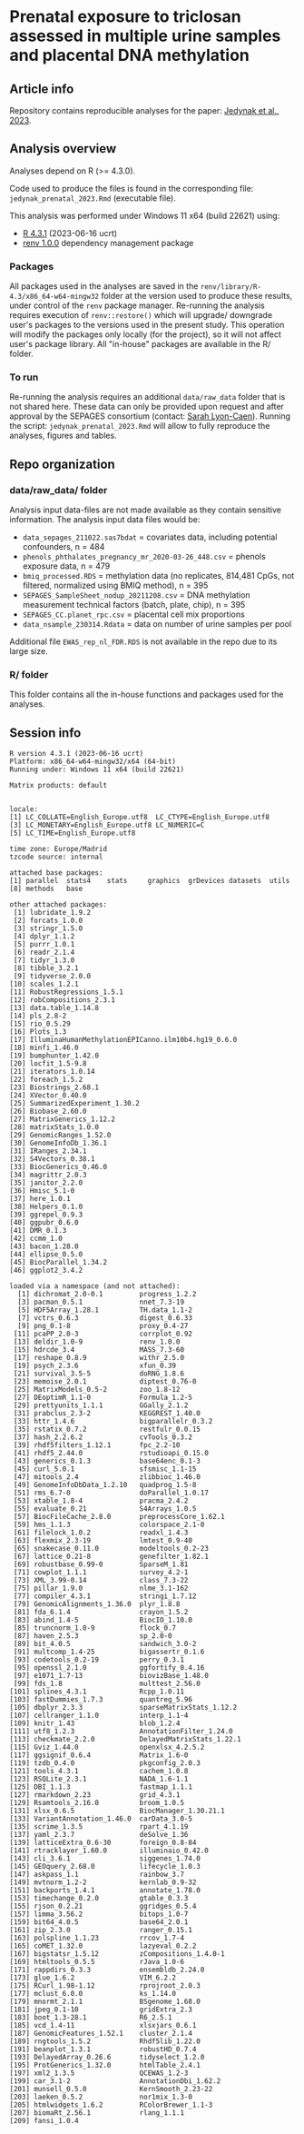 # Prenatal exposure to triclosan assessed in multiple urine samples and placental DNA methylation

## Article info

Repository contains reproducible analyses for the paper: [Jedynak et al., 2023](https://www.sciencedirect.com/science/article/pii/S0269749123011995).

## Analysis overview

Analyses depend on R (>= 4.3.0).

Code used to produce the files is found in the corresponding file: `jedynak_prenatal_2023.Rmd` (executable file).

This analysis was performed under Windows 11 x64 (build 22621) using:    
* [R 4.3.1](https://cran.r-project.org/bin/windows/base) (2023-06-16 ucrt)    
* [renv 1.0.0](https://cran.r-project.org/web/packages/renv/index.html) dependency management package


### Packages

All packages used in the analyses are saved in the `renv/library/R-4.3/x86_64-w64-mingw32` folder at the version used to produce these results, under control of the `renv` package manager. Re-running the analysis requires execution of `renv::restore()` which will upgrade/ downgrade user's packages to the versions used in the present study. This operation will modify the packages only locally (for the project), so it will not affect user's package library. All "in-house" packages are available in the R/ folder.


### To run

Re-running the analysis requires an additional `data/raw_data` folder that is not shared here. These data can only be provided upon request and after approval by the SEPAGES consortium (contact: [Sarah Lyon-Caen](sarah.lyon-caen@univ-grenoble-alpes.fr)). Running the script: `jedynak_prenatal_2023.Rmd` will allow to fully reproduce the analyses, figures and tables.


## Repo organization

### data/raw_data/ folder

Analysis input data-files are not made available as they contain sensitive information. The analysis input data files would be:

* `data_sepages_211022.sas7bdat` = covariates data, including potential confounders, n = 484
* `phenols_phthalates_pregnancy_mr_2020-03-26_448.csv` = phenols exposure data, n = 479
* `bmiq_processed.RDS` = methylation data (no replicates, 814,481 CpGs, not filtered, normalized using BMIQ method), n = 395
* `SEPAGES_SampleSheet_nodup_20211208.csv` = DNA methylation measurement technical factors (batch, plate, chip), n = 395
* `SEPAGES_CC.planet_rpc.csv` = placental cell mix proportions
* `data_nsample_230314.Rdata` = data on number of urine samples per pool

Additional file `EWAS_rep_nl_FDR.RDS` is not available in the repo due to its large size.


### R/ folder

This folder contains all the in-house functions and packages used for the analyses.


## Session info

```
R version 4.3.1 (2023-06-16 ucrt)
Platform: x86_64-w64-mingw32/x64 (64-bit)
Running under: Windows 11 x64 (build 22621)

Matrix products: default


locale:
[1] LC_COLLATE=English_Europe.utf8  LC_CTYPE=English_Europe.utf8   
[3] LC_MONETARY=English_Europe.utf8 LC_NUMERIC=C                   
[5] LC_TIME=English_Europe.utf8    

time zone: Europe/Madrid
tzcode source: internal

attached base packages:
[1] parallel  stats4    stats     graphics  grDevices datasets  utils    
[8] methods   base     

other attached packages:
 [1] lubridate_1.9.2                                    
 [2] forcats_1.0.0                                      
 [3] stringr_1.5.0                                      
 [4] dplyr_1.1.2                                        
 [5] purrr_1.0.1                                        
 [6] readr_2.1.4                                        
 [7] tidyr_1.3.0                                        
 [8] tibble_3.2.1                                       
 [9] tidyverse_2.0.0                                    
[10] scales_1.2.1                                       
[11] RobustRegressions_1.5.1                            
[12] robCompositions_2.3.1                              
[13] data.table_1.14.8                                  
[14] pls_2.8-2                                          
[15] rio_0.5.29                                         
[16] Plots_1.3                                          
[17] IlluminaHumanMethylationEPICanno.ilm10b4.hg19_0.6.0
[18] minfi_1.46.0                                       
[19] bumphunter_1.42.0                                  
[20] locfit_1.5-9.8                                     
[21] iterators_1.0.14                                   
[22] foreach_1.5.2                                      
[23] Biostrings_2.68.1                                  
[24] XVector_0.40.0                                     
[25] SummarizedExperiment_1.30.2                        
[26] Biobase_2.60.0                                     
[27] MatrixGenerics_1.12.2                              
[28] matrixStats_1.0.0                                  
[29] GenomicRanges_1.52.0                               
[30] GenomeInfoDb_1.36.1                                
[31] IRanges_2.34.1                                     
[32] S4Vectors_0.38.1                                   
[33] BiocGenerics_0.46.0                                
[34] magrittr_2.0.3                                     
[35] janitor_2.2.0                                      
[36] Hmisc_5.1-0                                        
[37] here_1.0.1                                         
[38] Helpers_0.1.0                                      
[39] ggrepel_0.9.3                                      
[40] ggpubr_0.6.0                                       
[41] DMR_0.1.3                                          
[42] ccmm_1.0                                           
[43] bacon_1.28.0                                       
[44] ellipse_0.5.0                                      
[45] BiocParallel_1.34.2                                
[46] ggplot2_3.4.2                                      

loaded via a namespace (and not attached):
  [1] dichromat_2.0-0.1         progress_1.2.2           
  [3] pacman_0.5.1              nnet_7.3-19              
  [5] HDF5Array_1.28.1          TH.data_1.1-2            
  [7] vctrs_0.6.3               digest_0.6.33            
  [9] png_0.1-8                 proxy_0.4-27             
 [11] pcaPP_2.0-3               corrplot_0.92            
 [13] deldir_1.0-9              renv_1.0.0               
 [15] hdrcde_3.4                MASS_7.3-60              
 [17] reshape_0.8.9             withr_2.5.0              
 [19] psych_2.3.6               xfun_0.39                
 [21] survival_3.5-5            doRNG_1.8.6              
 [23] memoise_2.0.1             diptest_0.76-0           
 [25] MatrixModels_0.5-2        zoo_1.8-12               
 [27] DEoptimR_1.1-0            Formula_1.2-5            
 [29] prettyunits_1.1.1         GGally_2.1.2             
 [31] prabclus_2.3-2            KEGGREST_1.40.0          
 [33] httr_1.4.6                bigparallelr_0.3.2       
 [35] rstatix_0.7.2             restfulr_0.0.15          
 [37] hash_2.2.6.2              cvTools_0.3.2            
 [39] rhdf5filters_1.12.1       fpc_2.2-10               
 [41] rhdf5_2.44.0              rstudioapi_0.15.0        
 [43] generics_0.1.3            base64enc_0.1-3          
 [45] curl_5.0.1                sfsmisc_1.1-15           
 [47] mitools_2.4               zlibbioc_1.46.0          
 [49] GenomeInfoDbData_1.2.10   quadprog_1.5-8           
 [51] rms_6.7-0                 doParallel_1.0.17        
 [53] xtable_1.8-4              pracma_2.4.2             
 [55] evaluate_0.21             S4Arrays_1.0.5           
 [57] BiocFileCache_2.8.0       preprocessCore_1.62.1    
 [59] hms_1.1.3                 colorspace_2.1-0         
 [61] filelock_1.0.2            readxl_1.4.3             
 [63] flexmix_2.3-19            lmtest_0.9-40            
 [65] snakecase_0.11.0          modeltools_0.2-23        
 [67] lattice_0.21-8            genefilter_1.82.1        
 [69] robustbase_0.99-0         SparseM_1.81             
 [71] cowplot_1.1.1             survey_4.2-1             
 [73] XML_3.99-0.14             class_7.3-22             
 [75] pillar_1.9.0              nlme_3.1-162             
 [77] compiler_4.3.1            stringi_1.7.12           
 [79] GenomicAlignments_1.36.0  plyr_1.8.8               
 [81] fda_6.1.4                 crayon_1.5.2             
 [83] abind_1.4-5               BiocIO_1.10.0            
 [85] truncnorm_1.0-9           flock_0.7                
 [87] haven_2.5.3               sp_2.0-0                 
 [89] bit_4.0.5                 sandwich_3.0-2           
 [91] multcomp_1.4-25           bigassertr_0.1.6         
 [93] codetools_0.2-19          perry_0.3.1              
 [95] openssl_2.1.0             ggfortify_0.4.16         
 [97] e1071_1.7-13              biovizBase_1.48.0        
 [99] fds_1.8                   multtest_2.56.0          
[101] splines_4.3.1             Rcpp_1.0.11              
[103] fastDummies_1.7.3         quantreg_5.96            
[105] dbplyr_2.3.3              sparseMatrixStats_1.12.2 
[107] cellranger_1.1.0          interp_1.1-4             
[109] knitr_1.43                blob_1.2.4               
[111] utf8_1.2.3                AnnotationFilter_1.24.0  
[113] checkmate_2.2.0           DelayedMatrixStats_1.22.1
[115] Gviz_1.44.0               openxlsx_4.2.5.2         
[117] ggsignif_0.6.4            Matrix_1.6-0             
[119] tzdb_0.4.0                pkgconfig_2.0.3          
[121] tools_4.3.1               cachem_1.0.8             
[123] RSQLite_2.3.1             NADA_1.6-1.1             
[125] DBI_1.1.3                 fastmap_1.1.1            
[127] rmarkdown_2.23            grid_4.3.1               
[129] Rsamtools_2.16.0          broom_1.0.5              
[131] xlsx_0.6.5                BiocManager_1.30.21.1    
[133] VariantAnnotation_1.46.0  carData_3.0-5            
[135] scrime_1.3.5              rpart_4.1.19             
[137] yaml_2.3.7                deSolve_1.36             
[139] latticeExtra_0.6-30       foreign_0.8-84           
[141] rtracklayer_1.60.0        illuminaio_0.42.0        
[143] cli_3.6.1                 siggenes_1.74.0          
[145] GEOquery_2.68.0           lifecycle_1.0.3          
[147] askpass_1.1               rainbow_3.7              
[149] mvtnorm_1.2-2             kernlab_0.9-32           
[151] backports_1.4.1           annotate_1.78.0          
[153] timechange_0.2.0          gtable_0.3.3             
[155] rjson_0.2.21              ggridges_0.5.4           
[157] limma_3.56.2              bitops_1.0-7             
[159] bit64_4.0.5               base64_2.0.1             
[161] zip_2.3.0                 ranger_0.15.1            
[163] polspline_1.1.23          rrcov_1.7-4              
[165] coMET_1.32.0              lazyeval_0.2.2           
[167] bigstatsr_1.5.12          zCompositions_1.4.0-1    
[169] htmltools_0.5.5           rJava_1.0-6              
[171] rappdirs_0.3.3            ensembldb_2.24.0         
[173] glue_1.6.2                VIM_6.2.2                
[175] RCurl_1.98-1.12           rprojroot_2.0.3          
[177] mclust_6.0.0              ks_1.14.0                
[179] mnormt_2.1.1              BSgenome_1.68.0          
[181] jpeg_0.1-10               gridExtra_2.3            
[183] boot_1.3-28.1             R6_2.5.1                 
[185] vcd_1.4-11                xlsxjars_0.6.1           
[187] GenomicFeatures_1.52.1    cluster_2.1.4            
[189] rngtools_1.5.2            Rhdf5lib_1.22.0          
[191] beanplot_1.3.1            robustHD_0.7.4           
[193] DelayedArray_0.26.6       tidyselect_1.2.0         
[195] ProtGenerics_1.32.0       htmlTable_2.4.1          
[197] xml2_1.3.5                QCEWAS_1.2-3             
[199] car_3.1-2                 AnnotationDbi_1.62.2     
[201] munsell_0.5.0             KernSmooth_2.23-22       
[203] laeken_0.5.2              nor1mix_1.3-0            
[205] htmlwidgets_1.6.2         RColorBrewer_1.1-3       
[207] biomaRt_2.56.1            rlang_1.1.1              
[209] fansi_1.0.4
```

